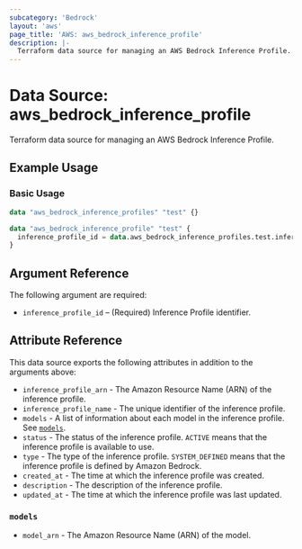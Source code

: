 ```yaml
---
subcategory: 'Bedrock'
layout: 'aws'
page_title: 'AWS: aws_bedrock_inference_profile'
description: |-
  Terraform data source for managing an AWS Bedrock Inference Profile.
---
```


# Data Source: aws_bedrock_inference_profile

Terraform data source for managing an AWS Bedrock Inference Profile.

## Example Usage

### Basic Usage

```terraform
data "aws_bedrock_inference_profiles" "test" {}

data "aws_bedrock_inference_profile" "test" {
  inference_profile_id = data.aws_bedrock_inference_profiles.test.inference_profile_summaries[0].inference_profile_id
}
```

## Argument Reference

The following argument are required:

- `inference_profile_id` – (Required) Inference Profile identifier.

## Attribute Reference

This data source exports the following attributes in addition to the arguments above:

- `inference_profile_arn` - The Amazon Resource Name (ARN) of the inference profile.
- `inference_profile_name` - The unique identifier of the inference profile.
- `models` - A list of information about each model in the inference profile. See [`models`](#models).
- `status` - The status of the inference profile. `ACTIVE` means that the inference profile is available to use.
- `type` - The type of the inference profile. `SYSTEM_DEFINED` means that the inference profile is defined by Amazon Bedrock.
- `created_at` - The time at which the inference profile was created.
- `description` - The description of the inference profile.
- `updated_at` - The time at which the inference profile was last updated.

### `models`

- `model_arn` - The Amazon Resource Name (ARN) of the model.
